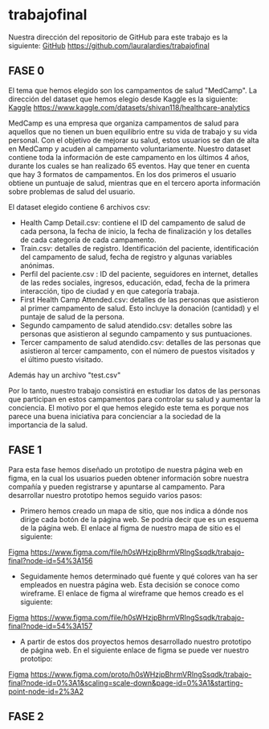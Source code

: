 # trabajofinal

Nuestra dirección del repositorio de GitHub para este trabajo es la siguiente: [GitHub](https://github.com/lauralardies/trabajofinal)
https://github.com/lauralardies/trabajofinal

## FASE 0
El tema que hemos elegido son los campamentos de salud "MedCamp". La dirección del dataset que hemos elegio desde Kaggle es la siguiente: [Kaggle](https://www.kaggle.com/datasets/shivan118/healthcare-analytics)
https://www.kaggle.com/datasets/shivan118/healthcare-analytics

MedCamp es una empresa que organiza campamentos de salud para aquellos que no tienen un buen equilibrio entre su vida de trabajo y su vida personal. Con el objetivo de mejorar su salud, estos usuarios se dan de alta en MedCamp y acuden al campamento voluntariamente. Nuestro dataset contiene toda la información de este campamento en los últimos 4 años, durante los cuales se han realizado 65 eventos. Hay que tener en cuenta que hay 3 formatos de campamentos. En los dos primeros el usuario obtiene un puntuaje de salud, mientras que en el tercero aporta información sobre problemas de salud del usuario.

El dataset elegido contiene 6 archivos csv:
- Health Camp Detail.csv: contiene el ID del campamento de salud de cada persona, la fecha de inicio, la fecha de finalización y los detalles de cada categoría de cada campamento.
- Train.csv: detalles de registro. Identificación del paciente, identificación del campamento de salud, fecha de registro y algunas variables anónimas.
- Perfil del paciente.csv : ID del paciente, seguidores en internet, detalles de las redes sociales, ingresos, educación, edad, fecha de la primera interacción, tipo de ciudad y en que categoría trabaja.
- First Health Camp Attended.csv: detalles de las personas que asistieron al primer campamento de salud. Esto incluye la donación (cantidad) y el puntaje de salud de la persona.
- Segundo campamento de salud atendido.csv: detalles sobre las personas que asistieron al segundo campamento y sus puntuaciones.
- Tercer campamento de salud atendido.csv: detalles de las personas que asistieron al tercer campamento, con el número de puestos visitados y el último puesto visitado.

Además hay un archivo "test.csv"

Por lo tanto, nuestro trabajo consistirá en estudiar los datos de las personas que participan en estos campamentos para controlar su salud y aumentar la conciencia.
El motivo por el que hemos elegido este tema es porque nos parece una buena iniciativa para concienciar a la sociedad de la importancia de la salud.

## FASE 1
Para esta fase hemos diseñado un prototipo de nuestra página web en figma, en la cual los usuarios pueden obtener información sobre nuestra compañía y pueden registrarse y apuntarse al campamento. Para desarrollar nuestro prototipo hemos seguido varios pasos:

- Primero hemos creado un mapa de sitio, que nos indica a dónde nos dirige cada botón de la página web. Se podría decir que es un esquema de la página web. El enlace al figma de nuestro mapa de sitio es el siguiente: 

[Figma](https://www.figma.com/file/h0sWHzjpBhrmVRIngSsqdk/trabajo-final?node-id=54%3A156)
https://www.figma.com/file/h0sWHzjpBhrmVRIngSsqdk/trabajo-final?node-id=54%3A156

- Seguidamente hemos determinado qué fuente y qué colores van ha ser empleados en nuestra página web. Esta decisión se conoce como wireframe. El enlace de figma al wireframe que hemos creado es el siguiente: 

[Figma](https://www.figma.com/file/h0sWHzjpBhrmVRIngSsqdk/trabajo-final?node-id=54%3A157)
https://www.figma.com/file/h0sWHzjpBhrmVRIngSsqdk/trabajo-final?node-id=54%3A157

- A partir de estos dos proyectos hemos desarrollado nuestro prototipo de página web. En el siguiente enlace de figma se puede ver nuestro prototipo:
 
[Figma](https://www.figma.com/proto/h0sWHzjpBhrmVRIngSsqdk/trabajo-final?node-id=0%3A1&scaling=scale-down&page-id=0%3A1&starting-point-node-id=2%3A2)
https://www.figma.com/proto/h0sWHzjpBhrmVRIngSsqdk/trabajo-final?node-id=0%3A1&scaling=scale-down&page-id=0%3A1&starting-point-node-id=2%3A2

## FASE 2
